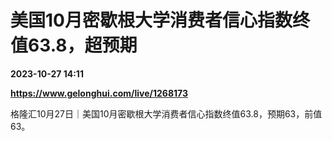 # 美国10月密歇根大学消费者信心指数终值63.8，超预期

**2023-10-27 14:11**

**https://www.gelonghui.com/live/1268173**

格隆汇10月27日｜美国10月密歇根大学消费者信心指数终值63.8，预期63，前值63。